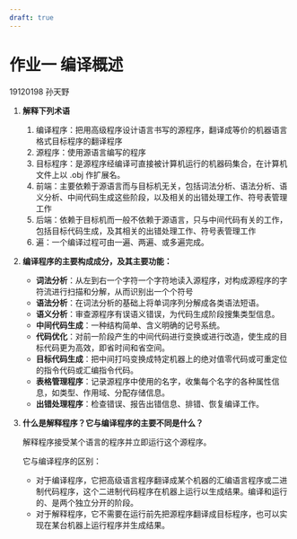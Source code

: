 ```yaml
---
draft: true
---
```


# 作业一 编译概述

19120198 孙天野

1. **解释下列术语**

    1. 编译程序：把用高级程序设计语言书写的源程序，翻译成等价的机器语言格式目标程序的翻译程序
    2. 源程序：使用源语言编写的程序
    3. 目标程序：是源程序经编译可直接被计算机运行的机器码集合，在计算机文件上以 .obj 作扩展名。
    4. 前端：主要依赖于源语言而与目标机无关，包括词法分析、语法分析、语义分析、中间代码生成这些阶段，以及相关的出错处理工作、符号表管理工作
    5. 后端：依赖于目标机而一般不依赖于源语言，只与中间代码有关的工作，包括目标代码生成，及其相关的出错处理工作、符号表管理工作
    6. 遍：一个编译过程可由一遍、两遍、或多遍完成。

2. **编译程序的主要构成成分，及其主要功能：**

    - **词法分析**：从左到右一个字符一个字符地读入源程序，对构成源程序的字符流进行扫描和分解，从而识别出一个个符号
    - **语法分析**：在词法分析的基础上将单词序列分解成各类语法短语。
    - **语义分析**：审查源程序有误语义错误，为代码生成阶段搜集类型信息。
    - **中间代码生成**：一种结构简单、含义明确的记号系统。
    - **代码优化**：对前一阶段产生的中间代码进行变换或进行改造，使生成的目标代码更为高效，即省时间和省空间。
    - **目标代码生成**：把中间打吗变换成特定机器上的绝对值零代码或可重定位的指令代码或汇编指令代码。
    - **表格管理程序**：记录源程序中使用的名字，收集每个名字的各种属性信息，如类型、作用域、分配存储信息。
    - **出错处理程序**：检查错误、报告出错信息、排错、恢复编译工作。

3. **什么是解释程序？它与编译程序的主要不同是什么？**

    解释程序接受某个语言的程序并立即运行这个源程序。

    它与编译程序的区别：

    - 对于编译程序，它把高级语言程序翻译成某个机器的汇编语言程序或二进制代码程序，这个二进制代码程序在机器上运行以生成结果。编译和运行的、是两个独立分开的阶段。
    - 对于解释程序，它不需要在运行前先把源程序翻译成目标程序，也可以实现在某台机器上运行程序并生成结果。